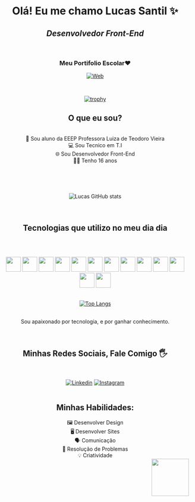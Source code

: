 <h1 align="center">Olá! Eu me chamo Lucas Santil ✨</h1>

<i><h2 align="center">Desenvolvedor Front-End</h2></i>
</br>
<div align="center">
<h3>Meu Portifolio Escolar❤️</h3>
  
[![Web](https://img.shields.io/website-up-down-green-red/http/monip.org.svg)](https://lucas-byte-python.github.io/intro.html)

</br>

[![trophy](https://github-profile-trophy.vercel.app/?username=Lucas-byte-python&theme=onedark)](https://github.com/Lucas-byte-python/github-profile-trophy)

<h2>O que eu sou?</h2>
</br>
  🌱 Sou aluno da EEEP Professora Luiza de Teodoro Vieira<br/>
  💻 Sou Tecnico em T.I<br/>
  🌐 Sou Desenvolvedor Front-End<br/>
  👦🏽 Tenho 16 anos

</br></br></br>

![Lucas GitHub stats](https://github-readme-stats.vercel.app/api?username=Lucas-byte-python&show_icons=true&theme=cobalt)
</br></br></br>


<h2 align="center"> Tecnologias que utilizo no meu dia dia </h2>
</br></br>

  <img style="width: 40px" src="https://cdn.jsdelivr.net/gh/devicons/devicon@latest/icons/html5/html5-original.svg" />  <img  style="width: 40px" src="https://cdn.jsdelivr.net/gh/devicons/devicon@latest/icons/css3/css3-original.svg" /> <img  style="width: 40px" src="https://cdn.jsdelivr.net/gh/devicons/devicon@latest/icons/javascript/javascript-original.svg" /> <img style="width: 40px" src="https://cdn.jsdelivr.net/gh/devicons/devicon@latest/icons/python/python-original.svg" /> <img  style="width: 40px" src="https://cdn.jsdelivr.net/gh/devicons/devicon@latest/icons/java/java-original.svg" /> <img style="width: 40px" src="https://cdn.jsdelivr.net/gh/devicons/devicon@latest/icons/nodejs/nodejs-original.svg" /> <img style="width: 40px" src="https://cdn.jsdelivr.net/gh/devicons/devicon@latest/icons/react/react-original.svg" /> <img style="width: 40px" src="https://cdn.jsdelivr.net/gh/devicons/devicon@latest/icons/bootstrap/bootstrap-original.svg" /> <img style="width: 40px" src="https://cdn.jsdelivr.net/gh/devicons/devicon@latest/icons/mysql/mysql-original.svg" /> <img style="width: 40px" src="https://cdn.jsdelivr.net/gh/devicons/devicon@latest/icons/postgresql/postgresql-original.svg" /> <img style="width: 40px" src="https://cdn.jsdelivr.net/gh/devicons/devicon@latest/icons/php/php-original.svg" /> <img style="width: 40px" src="https://cdn.jsdelivr.net/gh/devicons/devicon@latest/icons/wordpress/wordpress-plain.svg" />  <img style="width: 40px" src="https://cdn.jsdelivr.net/gh/devicons/devicon@latest/icons/canva/canva-original.svg" />
</br></br>

[![Top Langs](https://github-readme-stats.vercel.app/api/top-langs/?username=Lucas-byte-python&layout=donut)](https://github.com/Lucas-byte-python/github-readme-stats)
</br></br>

Sou apaixonado por tecnologia, e por ganhar conhecimento.
</br></br></br>

<h2>Minhas Redes Sociais, Fale Comigo 🖐️</h2>
</br>

[![Linkedin](https://img.shields.io/badge/LinkedIn-0077B5?style=for-the-badge&logo=linkedin&logoColor=white)](https://www.linkedin.com/in/lucas-de-sousa-santil-1ab7ab2b3/)
[![Instagram](https://img.shields.io/badge/Instagram-E4405F?style=for-the-badge&logo=instagram&logoColor=white)](https://www.instagram.com/lucas.s_tec.info/)
</br></br>

<h2>Minhas Habilidades:</h2>
🖼️ Desenvolver Design<br/>
🖥️ Desenvolver Sites<br/>
🗣️ Comunicação<br/>
🧩 Resolução de Problemas<br/>
💡 Criatividade<br/>
</div>
 <img align="right" style="width: 100px" src="https://media.tenor.com/yml8kcn3l6QAAAAM/ayanokoji.gif" />
